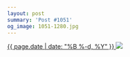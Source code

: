 ```yaml
---
layout: post
summary: 'Post #1051'
og_image: 1051-1280.jpg
---
```


<p>
 <time>
  <a href="/1051">
   {{ page.date | date: "%B %-d, %Y" }}
  </a>
 </time>
 <a href="/1051">
  <img sizes="(min-width: 700px) 50vw, calc(100vw - 2rem)" src="{{ site.assets_url }}/1051-640.jpg" srcset="{{ site.assets_url }}/1051-320.jpg 320w, {{ site.assets_url }}/1051-640.jpg 640w, {{ site.assets_url }}/1051-960.jpg 960w, {{ site.assets_url }}/1051-1280.jpg 1280w"/>
 </a>
</p>

